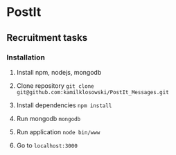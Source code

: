 # PostIt
## Recruitment tasks

### Installation

1. Install npm, nodejs, mongodb

2. Clone repository
`git clone git@github.com:kamilklosowski/PostIt_Messages.git`

3. Install dependencies
`npm install`

4. Run mongodb
`mongodb`

5. Run application
`node bin/www`

6. Go to `localhost:3000`
